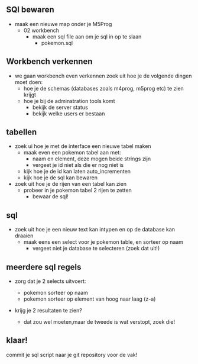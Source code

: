 

## SQl bewaren
- maak een nieuwe map onder je M5Prog 
    - 02 workbench
        - maak een sql file aan om je sql in op te slaan
            - pokemon.sql

## Workbench verkennen

- we gaan workbench even verkennen zoek uit hoe je de volgende dingen moet doen:
    - hoe je de schemas (databases zoals m4prog, m5prog etc) te zien krijgt
    - hoe je bij de adminstration tools komt
        - bekijk de server status
        - bekijk welke users er bestaan

## tabellen
- zoek ui hoe je met de interface een nieuwe tabel maken
    - maak even een pokemon tabel aan met:
        - naam en element, deze mogen beide strings zijn
        - vergeet je id niet als die er nog niet is
    - kijk hoe je de id kan laten auto_incrementen
    - kijk hoe je de sql kan bewaren
- zoek uit hoe je de rijen van een tabel kan zien
    - probeer in je pokemon tabel 2 rijen te zetten
        - bewaar de sql!

## sql
- zoek uit hoe je een nieuw text kan intypen en op de database kan draaien
    - maak eens een select voor je pokemon table, en sorteer op naam
         - vergeet niet je database te selecteren (zoek dat uit!)


## meerdere sql regels

- zorg dat je 2 selects uitvoert:
    - pokemon sorteer op naam
    - pokemon sorteer op element van hoog naar laag (z-a)

- krijg je 2 resultaten te zien?
    - dat zou wel moeten,maar de tweede is wat verstopt, zoek die!


## klaar!

commit je sql script naar je git repository voor de vak!